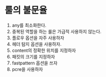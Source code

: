 # 룰의 불문율
1. any를 최소화한다.
2. 중복된 역할을 하는 룰은 가급적 사용하지 않는다.
3. 플로우 옵션을 자주 사용하자
4. 헤더 탐지 옵션을 사용하자.
5. content의 정확한 위치를 지정하자
6. 패킷의 크기를 지정하자
7. fastpattern 옵션을 쓰자
8. pcre을 사용하자
